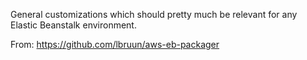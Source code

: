 General customizations which should pretty much be relevant
for any Elastic Beanstalk environment.


From:  https://github.com/lbruun/aws-eb-packager